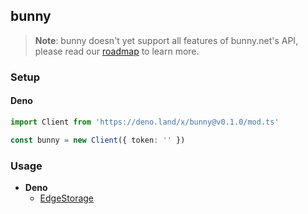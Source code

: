 ## bunny

> **Note**: bunny doesn't yet support all features of bunny.net's API, please read our [roadmap](https://github.com/boywithkeyboard/bunny/issues/1) to learn more.

### Setup

#### Deno

```ts
import Client from 'https://deno.land/x/bunny@v0.1.0/mod.ts'

const bunny = new Client({ token: '' })
```

### Usage

- **Deno**
  - [EdgeStorage](https://github.com/boywithkeyboard/bunny/blob/dev/examples/deno/edge-storage.ts)
